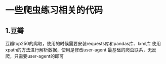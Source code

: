 # 一些爬虫练习相关的代码
## 1.豆瓣
豆瓣top250的爬取，使用的时候需要安装requests库和pandas库、lxml库
使用xpath的方法进行解析数据，使用是修改user-agent
最基础的爬虫联系，无反爬，只需要user-agent的即可
